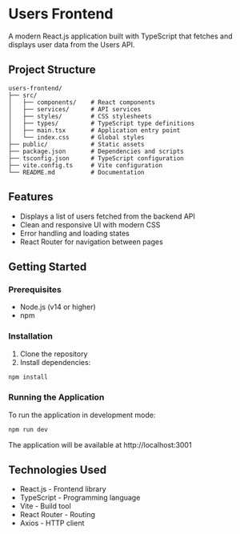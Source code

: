 # Users Frontend

A modern React.js application built with TypeScript that fetches and displays user data from the Users API.

## Project Structure

```
users-frontend/
├── src/
│   ├── components/    # React components
│   ├── services/      # API services
│   ├── styles/        # CSS stylesheets
│   ├── types/         # TypeScript type definitions
│   ├── main.tsx       # Application entry point
│   └── index.css      # Global styles
├── public/            # Static assets
├── package.json       # Dependencies and scripts
├── tsconfig.json      # TypeScript configuration
├── vite.config.ts     # Vite configuration
└── README.md          # Documentation
```

## Features

- Displays a list of users fetched from the backend API
- Clean and responsive UI with modern CSS
- Error handling and loading states
- React Router for navigation between pages

## Getting Started

### Prerequisites

- Node.js (v14 or higher)
- npm

### Installation

1. Clone the repository
2. Install dependencies:

```bash
npm install
```

### Running the Application

To run the application in development mode:

```bash
npm run dev
```

The application will be available at http://localhost:3001

## Technologies Used

- React.js - Frontend library
- TypeScript - Programming language
- Vite - Build tool
- React Router - Routing
- Axios - HTTP client

